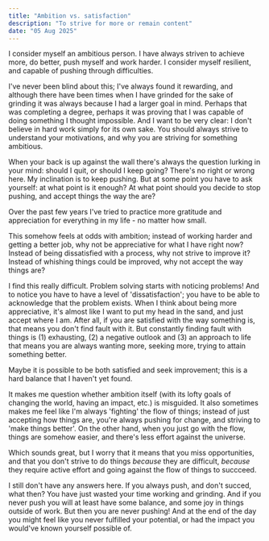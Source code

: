 ```yaml
---
title: "Ambition vs. satisfaction"
description: "To strive for more or remain content"
date: "05 Aug 2025"
---
```


I consider myself an ambitious person. I have always striven to achieve more,
do better, push myself and work harder. I consider myself resilient, and
capable of pushing through difficulties.

I've never been blind about this; I've always found it rewarding, and although
there have been times when I have grinded for the sake of grinding it was
always because I had a larger goal in mind. Perhaps that was completing a
degree, perhaps it was proving that I was capable of doing something I thought
impossible. And I want to be very clear: I don't believe in hard work simply
for its own sake. You should always strive to understand your motivations, and
why you are striving for something ambitious.

When your back is up against the wall there's always the question lurking in
your mind: should I quit, or should I keep going? There's no right or wrong
here. My inclination is to keep pushing. But at some point you have to ask
yourself: at what point is it enough? At what point should you decide to stop
pushing, and accept things the way the are?

Over the past few years I've tried to practice more gratitude and appreciation
for everything in my life - no matter how small.

This somehow feels at odds with ambition; instead of working harder and getting
a better job, why not be appreciative for what I have right now? Instead of
being dissatisfied with a process, why not strive to improve it? Instead of
whishing things could be improved, why not accept the way things are?

I find this really difficult. Problem solving starts with noticing problems!
And to notice you have to have a level of 'dissatisfaction'; you have to be
able to acknowledge that the problem exists. When I think about being more
appreciative, it's almost like I want to put my head in the sand, and just
accept where I am. After all, if you are satisfied with the way something is,
that means you don't find fault with it. But constantly finding fault with
things is (1) exhausting, (2) a negative outlook and (3) an approach to life
that means you are always wanting more, seeking more, trying to attain
something better.

Maybe it is possible to be both satisfied and seek improvement; this is a hard
balance that I haven't yet found.

It makes me question whether ambition itself (with its lofty goals of changing
the world, having an impact, etc.) is misguided. It also sometimes makes me
feel like I'm always 'fighting' the flow of things; instead of just accepting
how things are, you're always pushing for change, and striving to 'make things
better'. On the other hand, when you just go with the flow, things are somehow
easier, and there's less effort against the universe.

Which sounds great, but I worry that it means that you miss opportunities, and
that you don't strive to do things _because_ they are difficult, _because_ they
require active effort and going against the flow of things to succceed.

I still don't have any answers here. If you always push, and don't succed, what
then? You have just wasted your time working and grinding. And if you never
push you will at least have some balance, and some joy in things outside of
work. But then you are never pushing! And at the end of the day you might feel
like you never fulfilled your potential, or had the impact you would've known
yourself possible of.
